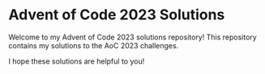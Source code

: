 # Advent of Code 2023 Solutions
Welcome to my Advent of Code 2023 solutions repository! This repository contains my solutions to the AoC 2023 challenges.

I hope these solutions are helpful to you!

